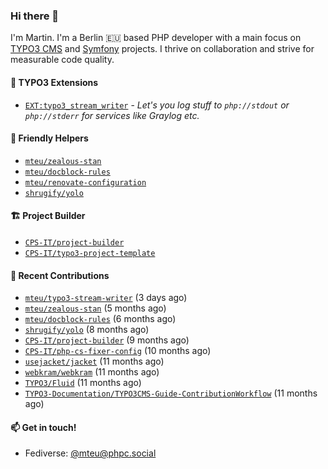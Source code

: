 ### Hi there 👋

I'm Martin. I'm a Berlin 🇪🇺 based PHP developer with a main focus on [TYPO3 CMS](https://typo3.org/) and [Symfony](https://symfony.com/) projects. I thrive on
collaboration and strive for measurable code quality.

#### 🧡 TYPO3 Extensions
- [`EXT:typo3_stream_writer`](https://github.com/mteu/typo3-stream-writer) - _Let's you log stuff to `php://stdout` or `php://stderr` for services like Graylog etc._

#### 🚜 Friendly Helpers

- [`mteu/zealous-stan`](https://github.com/mteu/zealous-stan)
- [`mteu/docblock-rules`](https://github.com/mteu/docblock-rules)
- [`mteu/renovate-configuration`](https://github.com/mteu/renovate-configuration)
- [`shrugify/yolo`](https://github.com/shrugify/yolo)

#### 🏗️ Project Builder

- [`CPS-IT/project-builder`](https://github.com/CPS-IT/project-builder)
- [`CPS-IT/typo3-project-template`](https://github.com/CPS-IT/typo3-project-template)

#### 👷 Recent Contributions


- [`mteu/typo3-stream-writer`](https://github.com/mteu/typo3-stream-writer) (3 days ago)
- [`mteu/zealous-stan`](https://github.com/mteu/zealous-stan) (5 months ago)
- [`mteu/docblock-rules`](https://github.com/mteu/docblock-rules) (6 months ago)
- [`shrugify/yolo`](https://github.com/shrugify/yolo) (8 months ago)
- [`CPS-IT/project-builder`](https://github.com/CPS-IT/project-builder) (9 months ago)
- [`CPS-IT/php-cs-fixer-config`](https://github.com/CPS-IT/php-cs-fixer-config) (10 months ago)
- [`usejacket/jacket`](https://github.com/usejacket/jacket) (11 months ago)
- [`webkram/webkram`](https://github.com/webkram/webkram) (11 months ago)
- [`TYPO3/Fluid`](https://github.com/TYPO3/Fluid) (11 months ago)
- [`TYPO3-Documentation/TYPO3CMS-Guide-ContributionWorkflow`](https://github.com/TYPO3-Documentation/TYPO3CMS-Guide-ContributionWorkflow) (11 months ago)

#### 📫 Get in touch!

- Fediverse: [@mteu@phpc.social](https://phpc.social/@mteu)
